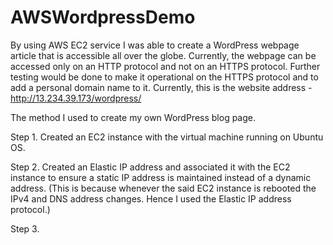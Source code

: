 # AWSWordpressDemo

By using AWS EC2 service I was able to create a WordPress webpage article that is accessible all over the globe. Currently, the webpage can be accessed only on an HTTP protocol and not on an HTTPS protocol. Further testing would be done to make it operational on the HTTPS protocol and to add a personal domain name to it. Currently, this is the website address - http://13.234.39.173/wordpress/

The method I used to create my own WordPress blog page.

Step 1.
Created an EC2 instance with the virtual machine running on Ubuntu OS.

Step 2.
Created an Elastic IP address and associated it with the EC2 instance to ensure a static IP address is maintained instead of a dynamic address. (This is because whenever the said EC2 instance is rebooted the IPv4 and DNS address changes. Hence I used the Elastic IP address protocol.)

Step 3.
